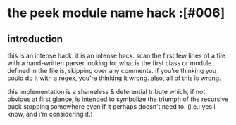 # the peek module name hack :[#006]

## introduction

this is an intense hack. it is an intense hack. scan the first few lines
of a file with a hand-written parser looking for what is the first class
or module defined in the file is, skipping over any comments. if you're
thinking you could do it with a regex, you're thinking it wrong. also,
all of this is wrong.


this implementation is a shameless & deferential tribute which, if
not obvious at first glance, is intended to symbolize the triumph
of the recursive buck stopping somewhere even if it perhaps doesn't
need to.  (i.e.: yes i know, and i'm considering it.)
